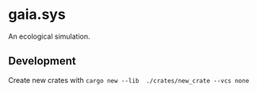 # gaia.sys

An ecological simulation.

## Development

Create new crates with `cargo new --lib  ./crates/new_crate --vcs none`